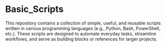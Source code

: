 # Basic_Scripts
This repository contains a collection of simple, useful, and reusable scripts written in various programming languages (e.g., Python, Bash, PowerShell, etc.). These scripts are designed to automate everyday tasks, streamline workflows, and serve as building blocks or references for larger projects.
